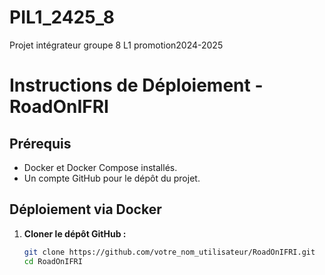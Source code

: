 # PIL1_2425_8
Projet intégrateur groupe 8 L1 promotion2024-2025
# Instructions de Déploiement - RoadOnIFRI

## Prérequis
- Docker et Docker Compose installés.
- Un compte GitHub pour le dépôt du projet.

## Déploiement via Docker

1. **Cloner le dépôt GitHub :**
   ```bash
   git clone https://github.com/votre_nom_utilisateur/RoadOnIFRI.git
   cd RoadOnIFRI
